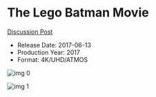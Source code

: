 # The Lego Batman Movie

[Discussion Post](https://www.avsforum.com/threads/bass-eq-for-filtered-movies.2995212/post-56865568)

* Release Date: 2017-06-13
* Production Year: 2017
* Format: 4K/UHD/ATMOS

![img 0](https://i.imgur.com/mjiWtR5.jpg)

![img 1](https://i.imgur.com/06AGAVL.png)

